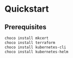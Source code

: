 # Quickstart

## Prerequisites

```powershell
choco install mkcert
choco install terraform
choco install kubernetes-cli
choco install kubernetes-helm
```
